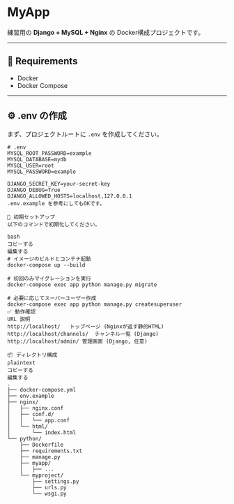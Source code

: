 # MyApp

練習用の **Django + MySQL + Nginx** の Docker構成プロジェクトです。

---

## 🚀 Requirements

- Docker
- Docker Compose

---

## ⚙️ .env の作成

まず、プロジェクトルートに `.env` を作成してください。

```env
# .env
MYSQL_ROOT_PASSWORD=example
MYSQL_DATABASE=mydb
MYSQL_USER=root
MYSQL_PASSWORD=example

DJANGO_SECRET_KEY=your-secret-key
DJANGO_DEBUG=True
DJANGO_ALLOWED_HOSTS=localhost,127.0.0.1
.env.example を参考にしてもOKです。

🔧 初期セットアップ
以下のコマンドで初期化してください。

bash
コピーする
編集する
# イメージのビルドとコンテナ起動
docker-compose up --build

# 初回のみマイグレーションを実行
docker-compose exec app python manage.py migrate

# 必要に応じてスーパーユーザー作成
docker-compose exec app python manage.py createsuperuser
✅ 動作確認
URL	説明
http://localhost/	トップページ (Nginxが返す静的HTML)
http://localhost/channels/	チャンネル一覧 (Django)
http://localhost/admin/	管理画面 (Django, 任意)

📦 ディレクトリ構成
plaintext
コピーする
編集する
.
├── docker-compose.yml
├── env.example
├── nginx/
│   ├── nginx.conf
│   ├── conf.d/
│   │   └── app.conf
│   └── html/
│       └── index.html
└── python/
    ├── Dockerfile
    ├── requirements.txt
    ├── manage.py
    ├── myapp/
    │   ├── ...
    └── myproject/
        ├── settings.py
        ├── urls.py
        └── wsgi.py
